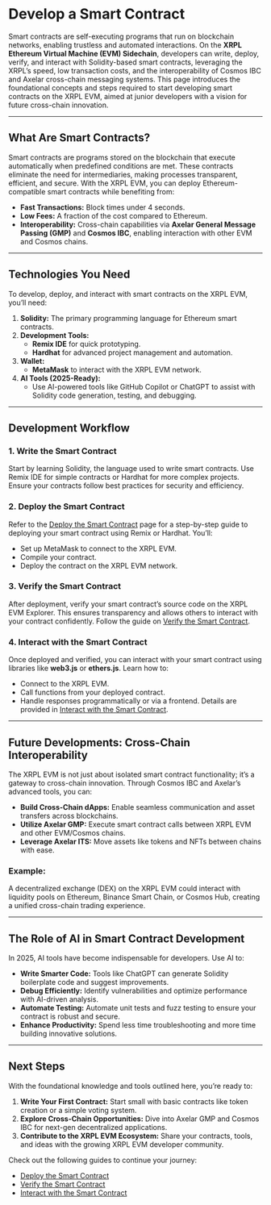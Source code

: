 # Develop a Smart Contract

Smart contracts are self-executing programs that run on blockchain networks, enabling trustless and automated interactions. On the **XRPL Ethereum Virtual Machine (EVM) Sidechain**, developers can write, deploy, verify, and interact with Solidity-based smart contracts, leveraging the XRPL’s speed, low transaction costs, and the interoperability of Cosmos IBC and Axelar cross-chain messaging systems. This page introduces the foundational concepts and steps required to start developing smart contracts on the XRPL EVM, aimed at junior developers with a vision for future cross-chain innovation.

---

## What Are Smart Contracts?

Smart contracts are programs stored on the blockchain that execute automatically when predefined conditions are met. These contracts eliminate the need for intermediaries, making processes transparent, efficient, and secure. With the XRPL EVM, you can deploy Ethereum-compatible smart contracts while benefiting from:

- **Fast Transactions:** Block times under 4 seconds.
- **Low Fees:** A fraction of the cost compared to Ethereum.
- **Interoperability:** Cross-chain capabilities via **Axelar General Message Passing (GMP)** and **Cosmos IBC**, enabling interaction with other EVM and Cosmos chains.

---

## Technologies You Need

To develop, deploy, and interact with smart contracts on the XRPL EVM, you’ll need:

1. **Solidity:** The primary programming language for Ethereum smart contracts.
2. **Development Tools:**
   - **Remix IDE** for quick prototyping.
   - **Hardhat** for advanced project management and automation.
3. **Wallet:**
   - **MetaMask** to interact with the XRPL EVM network.
4. **AI Tools (2025-Ready):**
   - Use AI-powered tools like GitHub Copilot or ChatGPT to assist with Solidity code generation, testing, and debugging.

---

## Development Workflow

### 1. Write the Smart Contract
Start by learning Solidity, the language used to write smart contracts. Use Remix IDE for simple contracts or Hardhat for more complex projects. Ensure your contracts follow best practices for security and efficiency.

### 2. Deploy the Smart Contract
Refer to the [Deploy the Smart Contract](./deploy-the-smart-contract.md) page for a step-by-step guide to deploying your smart contract using Remix or Hardhat. You’ll:

- Set up MetaMask to connect to the XRPL EVM.
- Compile your contract.
- Deploy the contract on the XRPL EVM network.

### 3. Verify the Smart Contract
After deployment, verify your smart contract’s source code on the XRPL EVM Explorer. This ensures transparency and allows others to interact with your contract confidently. Follow the guide on [Verify the Smart Contract](./verify-the-smart-contract.md).

### 4. Interact with the Smart Contract
Once deployed and verified, you can interact with your smart contract using libraries like **web3.js** or **ethers.js**. Learn how to:

- Connect to the XRPL EVM.
- Call functions from your deployed contract.
- Handle responses programmatically or via a frontend. Details are provided in [Interact with the Smart Contract](./interact-with-the-smart-contract.md).

---

## Future Developments: Cross-Chain Interoperability

The XRPL EVM is not just about isolated smart contract functionality; it’s a gateway to cross-chain innovation. Through Cosmos IBC and Axelar’s advanced tools, you can:

- **Build Cross-Chain dApps:** Enable seamless communication and asset transfers across blockchains.
- **Utilize Axelar GMP:** Execute smart contract calls between XRPL EVM and other EVM/Cosmos chains.
- **Leverage Axelar ITS:** Move assets like tokens and NFTs between chains with ease.

### Example:
A decentralized exchange (DEX) on the XRPL EVM could interact with liquidity pools on Ethereum, Binance Smart Chain, or Cosmos Hub, creating a unified cross-chain trading experience.

---

## The Role of AI in Smart Contract Development

In 2025, AI tools have become indispensable for developers. Use AI to:

- **Write Smarter Code:** Tools like ChatGPT can generate Solidity boilerplate code and suggest improvements.
- **Debug Efficiently:** Identify vulnerabilities and optimize performance with AI-driven analysis.
- **Automate Testing:** Automate unit tests and fuzz testing to ensure your contract is robust and secure.
- **Enhance Productivity:** Spend less time troubleshooting and more time building innovative solutions.

---

## Next Steps

With the foundational knowledge and tools outlined here, you’re ready to:

1. **Write Your First Contract:** Start small with basic contracts like token creation or a simple voting system.
2. **Explore Cross-Chain Opportunities:** Dive into Axelar GMP and Cosmos IBC for next-gen decentralized applications.
3. **Contribute to the XRPL EVM Ecosystem:** Share your contracts, tools, and ideas with the growing XRPL EVM developer community.

Check out the following guides to continue your journey:

- [Deploy the Smart Contract](./deploy-the-smart-contract.md)
- [Verify the Smart Contract](./verify-the-smart-contract.md)
- [Interact with the Smart Contract](./interact-with-the-smart-contract.md)

